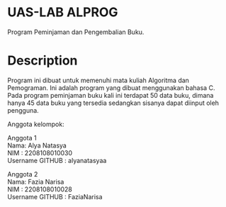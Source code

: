 # UAS-LAB ALPROG
Program Peminjaman dan Pengembalian Buku.

# Description
Program ini dibuat untuk memenuhi mata kuliah Algoritma dan Pemograman.
Ini adalah program yang dibuat menggunakan bahasa C. Pada program peminjaman buku kali ini
terdapat 50 data buku, dimana hanya 45 data buku yang tersedia sedangkan sisanya dapat diinput oleh pengguna.
 
Anggota kelompok:

Anggota 1\
Nama: Alya Natasya\
NIM : 2208108010030\
Username GITHUB : alyanatasyaa


Anggota 2\
Nama: Fazia Narisa\
NIM : 2208108010028\
Username GITHUB : FaziaNarisa

